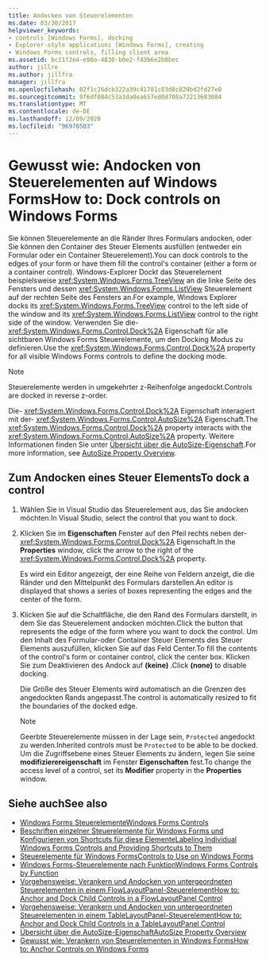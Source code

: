 ```yaml
---
title: Andocken von Steuerelementen
ms.date: 03/30/2017
helpviewer_keywords:
- controls [Windows Forms], docking
- Explorer-style applications [Windows Forms], creating
- Windows Forms controls, filling client area
ms.assetid: bc11f2e4-e90a-4830-b0e2-f43b6e2b8bec
author: jillre
ms.author: jillfra
manager: jillfra
ms.openlocfilehash: 02f1c26dcb322a39c41781c83d8c820bd2fd27e0
ms.sourcegitcommit: 9f6df084c53a3da0ea657ed0d708a72213683084
ms.translationtype: MT
ms.contentlocale: de-DE
ms.lasthandoff: 12/09/2020
ms.locfileid: "96976503"
---
```

# <a name="how-to-dock-controls-on-windows-forms"></a><span data-ttu-id="56c82-102">Gewusst wie: Andocken von Steuerelementen auf Windows Forms</span><span class="sxs-lookup"><span data-stu-id="56c82-102">How to: Dock controls on Windows Forms</span></span>

<span data-ttu-id="56c82-103">Sie können Steuerelemente an die Ränder Ihres Formulars andocken, oder Sie können den Container des Steuer Elements ausfüllen (entweder ein Formular oder ein Container Steuerelement).</span><span class="sxs-lookup"><span data-stu-id="56c82-103">You can dock controls to the edges of your form or have them fill the control's container (either a form or a container control).</span></span> <span data-ttu-id="56c82-104">Windows-Explorer Dockt das Steuerelement beispielsweise <xref:System.Windows.Forms.TreeView> an die linke Seite des Fensters und dessen <xref:System.Windows.Forms.ListView> Steuerelement auf der rechten Seite des Fensters an.</span><span class="sxs-lookup"><span data-stu-id="56c82-104">For example, Windows Explorer docks its <xref:System.Windows.Forms.TreeView> control to the left side of the window and its <xref:System.Windows.Forms.ListView> control to the right side of the window.</span></span> <span data-ttu-id="56c82-105">Verwenden Sie die- <xref:System.Windows.Forms.Control.Dock%2A> Eigenschaft für alle sichtbaren Windows Forms Steuerelemente, um den Docking Modus zu definieren.</span><span class="sxs-lookup"><span data-stu-id="56c82-105">Use the <xref:System.Windows.Forms.Control.Dock%2A> property for all visible Windows Forms controls to define the docking mode.</span></span>

> [!NOTE]
> <span data-ttu-id="56c82-106">Steuerelemente werden in umgekehrter z-Reihenfolge angedockt.</span><span class="sxs-lookup"><span data-stu-id="56c82-106">Controls are docked in reverse z-order.</span></span>

<span data-ttu-id="56c82-107">Die- <xref:System.Windows.Forms.Control.Dock%2A> Eigenschaft interagiert mit der- <xref:System.Windows.Forms.Control.AutoSize%2A> Eigenschaft.</span><span class="sxs-lookup"><span data-stu-id="56c82-107">The <xref:System.Windows.Forms.Control.Dock%2A> property interacts with the <xref:System.Windows.Forms.Control.AutoSize%2A> property.</span></span> <span data-ttu-id="56c82-108">Weitere Informationen finden Sie unter [Übersicht über die AutoSize-Eigenschaft](autosize-property-overview.md).</span><span class="sxs-lookup"><span data-stu-id="56c82-108">For more information, see [AutoSize Property Overview](autosize-property-overview.md).</span></span>

## <a name="to-dock-a-control"></a><span data-ttu-id="56c82-109">Zum Andocken eines Steuer Elements</span><span class="sxs-lookup"><span data-stu-id="56c82-109">To dock a control</span></span>

1. <span data-ttu-id="56c82-110">Wählen Sie in Visual Studio das Steuerelement aus, das Sie andocken möchten.</span><span class="sxs-lookup"><span data-stu-id="56c82-110">In Visual Studio, select the control that you want to dock.</span></span>

2. <span data-ttu-id="56c82-111">Klicken Sie im **Eigenschaften** Fenster auf den Pfeil rechts neben der- <xref:System.Windows.Forms.Control.Dock%2A> Eigenschaft.</span><span class="sxs-lookup"><span data-stu-id="56c82-111">In the **Properties** window, click the arrow to the right of the <xref:System.Windows.Forms.Control.Dock%2A> property.</span></span>

   <span data-ttu-id="56c82-112">Es wird ein Editor angezeigt, der eine Reihe von Feldern anzeigt, die die Ränder und den Mittelpunkt des Formulars darstellen.</span><span class="sxs-lookup"><span data-stu-id="56c82-112">An editor is displayed that shows a series of boxes representing the edges and the center of the form.</span></span>

3. <span data-ttu-id="56c82-113">Klicken Sie auf die Schaltfläche, die den Rand des Formulars darstellt, in dem Sie das Steuerelement andocken möchten.</span><span class="sxs-lookup"><span data-stu-id="56c82-113">Click the button that represents the edge of the form where you want to dock the control.</span></span> <span data-ttu-id="56c82-114">Um den Inhalt des Formular-oder Container Steuer Elements des Steuer Elements auszufüllen, klicken Sie auf das Feld Center.</span><span class="sxs-lookup"><span data-stu-id="56c82-114">To fill the contents of the control's form or container control, click the center box.</span></span> <span data-ttu-id="56c82-115">Klicken Sie zum Deaktivieren des Andock auf **(keine)** .</span><span class="sxs-lookup"><span data-stu-id="56c82-115">Click **(none)** to disable docking.</span></span>

   <span data-ttu-id="56c82-116">Die Größe des Steuer Elements wird automatisch an die Grenzen des angedockten Rands angepasst.</span><span class="sxs-lookup"><span data-stu-id="56c82-116">The control is automatically resized to fit the boundaries of the docked edge.</span></span>

   > [!NOTE]
   > <span data-ttu-id="56c82-117">Geerbte Steuerelemente müssen in der Lage sein, `Protected` angedockt zu werden.</span><span class="sxs-lookup"><span data-stu-id="56c82-117">Inherited controls must be `Protected` to be able to be docked.</span></span> <span data-ttu-id="56c82-118">Um die Zugriffsebene eines Steuer Elements zu ändern, legen Sie seine **modifizierereigenschaft** im Fenster **Eigenschaften** fest.</span><span class="sxs-lookup"><span data-stu-id="56c82-118">To change the access level of a control, set its **Modifier** property in the **Properties** window.</span></span>

## <a name="see-also"></a><span data-ttu-id="56c82-119">Siehe auch</span><span class="sxs-lookup"><span data-stu-id="56c82-119">See also</span></span>

- [<span data-ttu-id="56c82-120">Windows Forms Steuerelemente</span><span class="sxs-lookup"><span data-stu-id="56c82-120">Windows Forms Controls</span></span>](index.md)
- [<span data-ttu-id="56c82-121">Beschriften einzelner Steuerelemente für Windows Forms und Konfigurieren von Shortcuts für diese Elemente</span><span class="sxs-lookup"><span data-stu-id="56c82-121">Labeling Individual Windows Forms Controls and Providing Shortcuts to Them</span></span>](labeling-individual-windows-forms-controls-and-providing-shortcuts-to-them.md)
- [<span data-ttu-id="56c82-122">Steuerelemente für Windows Forms</span><span class="sxs-lookup"><span data-stu-id="56c82-122">Controls to Use on Windows Forms</span></span>](controls-to-use-on-windows-forms.md)
- [<span data-ttu-id="56c82-123">Windows Forms-Steuerelemente nach Funktion</span><span class="sxs-lookup"><span data-stu-id="56c82-123">Windows Forms Controls by Function</span></span>](windows-forms-controls-by-function.md)
- [<span data-ttu-id="56c82-124">Vorgehensweise: Verankern und Andocken von untergeordneten Steuerelementen in einem FlowLayoutPanel-Steuerelement</span><span class="sxs-lookup"><span data-stu-id="56c82-124">How to: Anchor and Dock Child Controls in a FlowLayoutPanel Control</span></span>](how-to-anchor-and-dock-child-controls-in-a-flowlayoutpanel-control.md)
- [<span data-ttu-id="56c82-125">Vorgehensweise: Verankern und Andocken von untergeordneten Steuerelementen in einem TableLayoutPanel-Steuerelement</span><span class="sxs-lookup"><span data-stu-id="56c82-125">How to: Anchor and Dock Child Controls in a TableLayoutPanel Control</span></span>](how-to-anchor-and-dock-child-controls-in-a-tablelayoutpanel-control.md)
- [<span data-ttu-id="56c82-126">Übersicht über die AutoSize-Eigenschaft</span><span class="sxs-lookup"><span data-stu-id="56c82-126">AutoSize Property Overview</span></span>](autosize-property-overview.md)
- [<span data-ttu-id="56c82-127">Gewusst wie: Verankern von Steuerelementen in Windows Forms</span><span class="sxs-lookup"><span data-stu-id="56c82-127">How to: Anchor Controls on Windows Forms</span></span>](how-to-anchor-controls-on-windows-forms.md)
